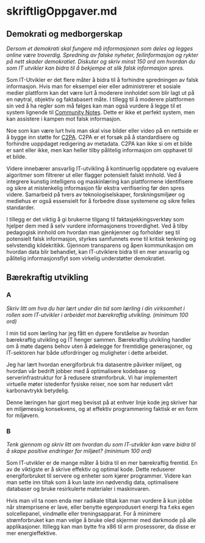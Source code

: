 # skriftligOppgaver.md

## Demokrati og medborgerskap

*Dersom et demokrati skal fungere må informasjonen som deles og legges online være troverdig. Spredning av falske nyheter, feilinformasjon og rykter på nett skader demokratiet. Diskuter og skriv minst 150 ord om hvordan du som IT utvikler kan bidra til å bekjempe at slik falsk informasjon spres.*

Som IT-Utvikler er det flere måter å bidra til å forhindre spredningen av falsk informasjon. Hvis man for eksempel eier eller administrerer et sosiale medier plattform kan det være lurt å moderere innholdet som blir lagt ut på en nøytral, objektiv og faktabasert måte. I tillegg til å moderere plattformen sin ved å ha regler som må følges kan man også vurdere å legge til et system lignende til [Community Notes](https://en.wikipedia.org/wiki/Community_Notes). Dette er ikke et perfekt system, men kan assistere i kampen mot falsk informasjon.

Noe som kan være lurt hvis man skal vise bilder eller video på en nettside er å bygge inn støtte for [C2PA](https://en.wikipedia.org/wiki/Content_Authenticity_Initiative). C2PA er et forsøk på å standardisere og forhindre uoppdaget redigering av metadata. C2PA kan ikke si om et bilde er sant eller ikke, men kan heller tilby pålitelig informasjon om opphavet til et bilde.

Videre innebærer ansvarlig IT-utvikling å kontinuerlig oppdatere og evaluere algoritmer som filtrerer ut eller flagger potensielt falskt innhold. Ved å integrere kunstig intelligens og maskinlæring kan plattformene identifisere og sikre at mistenkelig informasjon får ekstra verifisering før den spres videre. Samarbeid på tvers av teknologiselskaper, forskningsmiljøer og mediehus er også essensielt for å forbedre disse systemene og sikre felles standarder.

I tillegg er det viktig å gi brukerne tilgang til faktasjekkingsverktøy som hjelper dem med å selv vurdere informasjonens troverdighet. Ved å tilby pedagogisk innhold om hvordan man gjenkjenner og forholder seg til potensielt falsk informasjon, styrkes samfunnets evne til kritisk tenkning og selvstendig kildekritikk. Gjennom transparens og åpen kommunikasjon om hvordan data blir behandlet, kan IT-utviklere bidra til en mer ansvarlig og pålitelig informasjonsflyt som virkelig understøtter demokratiet.

## Bærekraftig utvikling

### A

*Skriv litt om hva du har lært under din tid som lærling i din virksomhet i rollen som IT-utvikler i arbeidet mot bærekraftig utvikling.* *(minimum 100 ord)*

I min tid som lærling har jeg fått en dypere forståelse av hvordan bærekraftig utvikling og IT henger sammen. Bærekraftig utvikling handler om å møte dagens behov uten å ødelegge for fremtidige generasjoner, og IT-sektoren har både utfordringer og muligheter i dette arbeidet.

Jeg har lært hvordan energiforbruk fra datasentre påvirker miljøet, og hvordan vår bedrift jobber med å optimalisere kodebase og serverinfrastruktur for å redusere strømforbruk. Vi har implementert virtuelle møter istedenfor fysiske reiser, noe som har redusert vårt karbonavtrykk betydelig.

Denne læringen har gjort meg bevisst på at enhver linje kode jeg skriver har en miljømessig konsekvens, og at effektiv programmering faktisk er en form for miljøvern.

### B

*Tenk gjennom og skriv litt om hvordan du som IT-utvikler kan være bidra til å skape positive endringer for miljøet?* *(minimum 100 ord)*

Som IT-utvikler er de mange måter å bidra til en mer bærekraftig fremtid. En av de viktigste er å skrive effektiv og optimal kode. Dette reduserer energiforbruket til servere og enheter som kjører programmer. Videre kan man sette inn tiltak som å kun laste inn nødvendig data, optimalisere databaser og bruke resirkulerte materialer i maskinvaren.

Hvis man vil ta noen enda mer radikale tiltak kan man vurdere å kun jobbe når strømprisene er lave, eller benytte egenprodusert energi fra f.eks egen solcellepanel, vindmølle eller treningsapparat. For å minimere strømforbruket kan man velge å bruke oled skjermer med darkmode på alle applikasjoner. Itillegg kan man bytte fra x86 til arm prosessorer, da disse er mer energieffektive.
